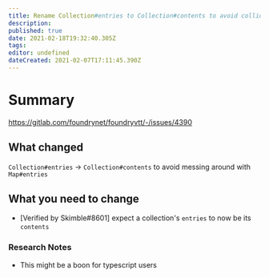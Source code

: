 ```yaml
---
title: Rename Collection#entries to Collection#contents to avoid colliding/overriding the default Map#entries behavior with a differently behaved property
description: 
published: true
date: 2021-02-18T19:32:40.305Z
tags: 
editor: undefined
dateCreated: 2021-02-07T17:11:45.390Z
---
```


# Summary
https://gitlab.com/foundrynet/foundryvtt/-/issues/4390

## What changed

`Collection#entries` -> `Collection#contents` to avoid messing around with `Map#entries`

## What you need to change

- [Verified by Skimble#8601] expect a collection's `entries` to now be its `contents`

### Research Notes

- This might be a boon for typescript users